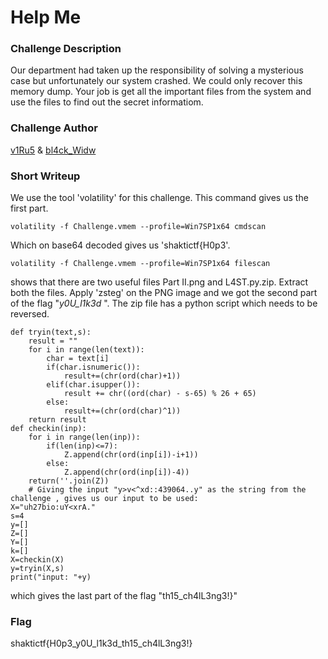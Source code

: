 # Help Me 

### Challenge Description

Our department had taken up the responsibility of solving a mysterious case but unfortunately our system crashed. We could only recover this memory dump. Your job is get all the important files from the system and use the files to find out the secret informatiom.

### Challenge Author

[v1Ru5](https://twitter.com/SrideviKrishn16) & [bl4ck_Widw](https://twitter.com/N4m1th4_01)

### Short Writeup

We use the tool 'volatility' for this challenge. This command gives us the first part.

```
volatility -f Challenge.vmem --profile=Win7SP1x64 cmdscan
```

Which on base64 decoded gives us 'shaktictf{H0p3'.

```
volatility -f Challenge.vmem --profile=Win7SP1x64 filescan 
```

shows that there are two useful files Part II.png and L4ST.py.zip. Extract both the files. Apply 'zsteg' on the PNG image and we got the second part of the flag "_y0U_l1k3d_
". The zip file has a python script which needs to be reversed. 

```
def tryin(text,s): 
    result = "" 
    for i in range(len(text)): 
        char = text[i] 
        if(char.isnumeric()):
            result+=(chr(ord(char)+1))
        elif(char.isupper()): 
            result += chr((ord(char) - s-65) % 26 + 65) 
        else:
            result+=(chr(ord(char)^1)) 
    return result 
def checkin(inp):
    for i in range(len(inp)):
        if(len(inp)<=7):
            Z.append(chr(ord(inp[i])-i+1))
        else:
            Z.append(chr(ord(inp[i])-4))      
    return(''.join(Z))
    # Giving the input "y>v<^xd::439064..y" as the string from the challenge , gives us our input to be used:
X="uh27bio:uY<xrA."
s=4
y=[]
Z=[]
Y=[]
k=[]
X=checkin(X)
y=tryin(X,s)
print("input: "+y)
```
which gives the last part of the flag "th15_ch4lL3ng3!}"

### Flag

shaktictf{H0p3_y0U_l1k3d_th15_ch4lL3ng3!}
